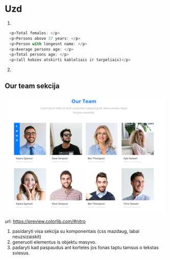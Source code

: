 # Uzd

1.

```js
  <p>Total females: </p>
  <p>Persons above 37 years: </p>
  <p>Person with longesnt name: </p>
  <p>Average persons age: </p>
  <p>Total persons age: </p>
  <p>(all hobies atskirti kableliais ir tarpeliais)</p>
```

2.

## Our team sekcija

![](assets/2023-08-08-11-45-52.png)

url: https://preview.colorlib.com/#nitro

1. pasidaryti visa sekcija su komponentais (css mazdaug, labai neuzsizaiskit)
2. generuoti elementus is objektu masyvo.
3. padaryti kad paspaudus ant korteles jos fonas taptu tamsus o tekstas sviesus.
